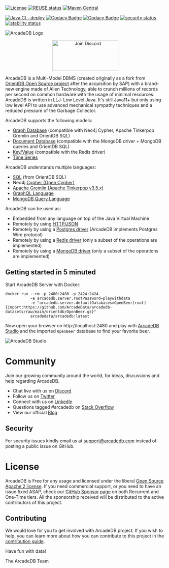 [![License](https://img.shields.io/badge/License-Apache%202.0-green.svg)](https://opensource.org/licenses/Apache-2.0)
[![REUSE status](https://api.reuse.software/badge/github.com/ArcadeData/arcadedb)](https://api.reuse.software/info/github.com/ArcadeData/arcadedb)
[![Maven Central](https://maven-badges.herokuapp.com/maven-central/com.arcadedb/arcadedb-parent/badge.svg)](https://maven-badges.herokuapp.com/maven-central/com.arcadedb/arcadedb-parent)

[![Java CI - deploy](https://github.com/ArcadeData/arcadedb/actions/workflows/mvn-deploy.yml/badge.svg)](https://github.com/ArcadeData/arcadedb/actions/workflows/mvn-deploy.yml)
[![Codacy Badge](https://app.codacy.com/project/badge/Coverage/1f971260db1e46638bd3fd91e3ebf668)](https://www.codacy.com/gh/ArcadeData/arcadedb/dashboard?utm_source=github.com&utm_medium=referral&utm_content=ArcadeData/arcadedb&utm_campaign=Badge_Coverage)
[![Codacy Badge](https://api.codacy.com/project/badge/Grade/d40cc721f39b49eb81408307960f145b)](https://app.codacy.com/gh/ArcadeData/arcadedb?utm_source=github.com&utm_medium=referral&utm_content=ArcadeData/arcadedb&utm_campaign=Badge_Grade_Settings)
[![security status](https://www.meterian.io/badge/gh/ArcadeData/arcadedb/security?branch=main)](https://www.meterian.io/report/gh/ArcadeData/arcadedb)
[![stability status](https://www.meterian.io/badge/gh/ArcadeData/arcadedb/stability?branch=main)](https://www.meterian.io/report/gh/ArcadeData/arcadedb)

![ArcadeDB Logo](https://arcadedb.com/assets/images/arcadedb-logo.png)

<p align="center">
  <a href="https://discord.gg/w2Npx2B7hZ"><img width="208" height="97" src="https://arcadedb.com/assets/images/discord_button.png" alt="Join Discord"></a>
</p>

ArcadeDB is a Multi-Model DBMS (created originally as a fork from [OrientDB Open Source project](https://github.com/orientechnologies/orientdb) after the acquisition by SAP) with a brand-new engine made of Alien Technology, able to crunch millions of records per second on common hardware with the usage of
minimal resources. ArcadeDB is written in LLJ: Low Level Java. It's still Java11+ but only using low level API to use advanced
mechanical sympathy techniques and a reduced pressure of the Garbage Collector.

ArcadeDB supports the following models:
- [Graph Database](https://docs.arcadedb.com#Graph-Model) (compatible with Neo4j Cypher, Apache Tinkerpop Gremlin and OrientDB SQL)
- [Document Database](https://docs.arcadedb.com#Document-Model) (compatible with the MongoDB driver + MongoDB queries and OrientDB SQL)
- [Key/Value](https://docs.arcadedb.com#KeyValue-Model) (compatible with the Redis driver)
- [Time Series](https://docs.arcadedb.com#TimeSeries-Model)

ArcadeDB understands multiple languages:
- [SQL](https://docs.arcadedb.com#SQL) (from OrientDB SQL)
- Neo4j [Cypher (Open Cypher)](https://docs.arcadedb.com#Cypher)
- [Apache Gremlin (Apache Tinkerpop v3.5.x)](https://docs.arcadedb.com#Gremlin-API)
- [GraphQL Language](https://docs.arcadedb.com#GraphQL)
- [MongoDB Query Language](https://docs.arcadedb.com#MongoDB-API)

ArcadeDB can be used as:
- Embedded from any language on top of the Java Virtual Machine
- Remotely by using [HTTP/JSON](https://docs.arcadedb.com#HTTP-API)
- Remotely by using a [Postgres driver](https://docs.arcadedb.com#Postgres-Driver) (ArcadeDB implements Postgres Wire protocol)
- Remotely by using a [Redis driver](https://docs.arcadedb.com#Redis-API) (only a subset of the operations are implemented)
- Remotely by using a [MongoDB driver](https://docs.arcadedb.com#MongoDB-API) (only a subset of the operations are implemented)

## Getting started in 5 minuted

Start ArcadeDB Server with Docker:

```
docker run --rm -p 2480:2480 -p 2424:2424
           -e arcadedb.server.rootPassword=playwithdata
           -e "arcadedb.server.defaultDatabases=OpenBeer[root]{import:https://github.com/ArcadeData/arcadedb-datasets/raw/main/orientdb/OpenBeer.gz}"
           arcadedata/arcadedb:latest
```

Now open your browser on http://localhost:2480 and play with [ArcadeDB Studio](https://docs.arcadedb.com/#_studio) and the imported `OpenBeer` database to find your favorite beer.

![ArcadeDB Studio](https://arcadedb.com/assets/images/openbeer-demo-graph.png)

# Community

Join our growing community around the world, for ideas, discussions and help regarding ArcadeDB.

- Chat live with us on [Discord](https://discord.gg/w2Npx2B7hZ)
- Follow us on [Twitter](https://twitter.com/arcade_db)
- Connect with us on [LinkedIn](https://www.linkedin.com/products/arcadedb)
- Questions tagged #arcadedb on [Stack Overflow](https://stackoverflow.com/questions/tagged/arcadedb)
- View our official [Blog](https://blog.arcadedb.com/)

## Security

For security issues kindly email us at support@arcadedb.com instead of posting a public issue on GitHub.

# License

ArcadeDB is Free for any usage and licensed under the liberal [Open Source Apache 2 license](LICENSE). If you need commercial support, or you need to have an issue fixed ASAP, check our [GitHub Sponsor page](https://github.com/sponsors/ArcadeData) on both Recurrent and One-Time tiers. All the sponsorship received will be distributed to the active contributors of this project.

## Contributing

We would love for you to get involved with ArcadeDB project. If you wish to help, you can learn more about how you can contribute to this project in the [contribution guide](CONTRIBUTING.md).

Have fun with data!

The ArcadeDB Team

